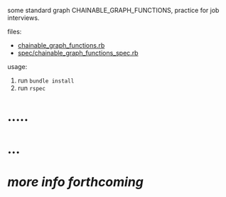 some standard graph CHAINABLE_GRAPH_FUNCTIONS, practice for job interviews.

files:

- [chainable_graph_functions.rb](./chainable_graph_functions.rb)
- [spec/chainable_graph_functions_spec.rb](./spec/CHAINABLE_GRAPH_FUNCTIONS_spec.rb)

usage:

1. run `bundle install`
2. run `rspec`


# .....
#     ... 
#  _more info forthcoming_
